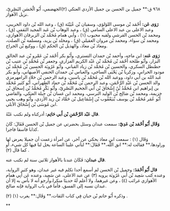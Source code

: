 ٩٦٨ ق:** جميل بن الحسن بن جميل الأزدي العتكي (٢)الجهضمي، أَبُو الْحَسَنِ البَصْرِيّ، نزيل الأهواز.

**رَوَى عَن:** أَحْمَد بْن موسى اللؤلؤي، وسفيان بْن عُيَيْنَة (ق) ، وعبد الله بْن داود الخريبي، وعبد الاعلى بن عبد الاعلى السامي (ق) ، وعبد الوهاب بْن عَبد المجيد الثقفي (ق) ، ومحمد بْن الحسن القرشي ولقبه محبوب (١) ، وأبي همام مُحَمَّد بْن الزبرقان الأهوازي، ومحمد بْن سواء، ومحمد بْن مروان العقيلي (ق) ، ومخلد بْن يزيد، ومسلمة بْن الصلت، ومعاذ بْن معاذ، والهذيل بْن الحكم (ق) ، ووكيع بْن الجراح.

**رَوَى عَنه:** ابن ماجه، وأحمد بْن حمدان التستري، وأَبُو بكر أَحْمَد بْن عَمْرو بْن عبد الخالق البزار، وأَبُو طلحة أَحْمَد بْن مُحَمَّد بْن عَبْد الكريم الفزاري، وجعفر بْن مُحَمَّدِ بْنِ عتيب بْن حطنطل السكري، والحسين بْن مُحَمَّد بْن زياد القباني، وأَبُو عَرُوبَة الحسين بْن مُحَمَّد بْن مودود الحراني، وزكريا بْن يَحْيَى الساجي، والعباس بْن حمدان الحنفي الأصبهاني، وأبو بكر عَبد الله بن أَبي داود، ووعبد الله بْن مُحَمَّد بْن ياسين، وعبد الرحمن بْن خلاد الرامهرمزي والد الحسن بْن عَبْدِ الرَّحْمَنِ، وعبد الرحمن بْن مُحَمَّد بْن حماد الطهراني، أَبُو كثير مُحَمَّد بن إبراهيم ابن مُحَمَّدُ بْنُ إِسْحَاقَ بْن أَبي الجحيم البَصْرِيّ، وأَبُو بَكْرٍ مُحَمَّدُ بْن إسحاق بْن خزيمة، ومحمد بْن صَالِح بْن الوليد النرسي، ومحمد ابن غسان بْن جبلة العتكي، والقاضي أَبُو عُمَر مُحَمَّد بْن يوسف بْنيَعْقُوب بْن إِسْمَاعِيل بْن حَمَّاد بْن زيد الأزدي، وأَبُو وهب يحيى ابن مُوسَى بْن إِسْحَاقَ الأبلي.

**قال عَبْد الرَّحْمَنِ بْن أَبي حَاتِم:** أدركناه ولم نكتب عَنْهُ.

**وَقَال أَبُو أَحْمَد بْن عَدِيّ:** سمعت عبدان وسئل بحضرتي عن جميل بْن الحسن فَقَالَ: كَانَ كذابا فاسقا فاجرا.

وَقَال (١) : سمعت ابن معاذ يحكي عن آخر، عن امرأة زعمت أن جميلا يعرض لها وراودها،** فقالت له:** اتق اللَّه،** فَقَالَ:** لتأتي علينا الساعة يحل لنا فيها كل شيء، أو كما قال (٢) .

**قال عبدان:** فَكَانَ عندنا بالأهواز ثلاثين سنة لم نكتب عنه.

**قال أَبُو أَحْمَدَ:** وجميل بْن الحسن لم أسمع أحدا تكلم فيه غير عبدان، وهو كثير الرواية، وعنده كتب سَعِيد بْن أَبي عَرُوبَة يرويه (٣) عن عبد الاعلى، عن سَعِيد، وعنده عَن أَبِي همام الأهوازي غرائب (٤) ، وعن غيرهما، ولا أعلم لَهُ حديثا منكرا،وأرجو أنه لا بأس به إلا أن عبدان نسبه إلى الفسق، فأما في باب الرواية فإنه صالح.

وذكره أَبُو حاتم بْن حبان فِي كتاب الثقات،** وَقَال:** يغرب (١) (٢) .

**
